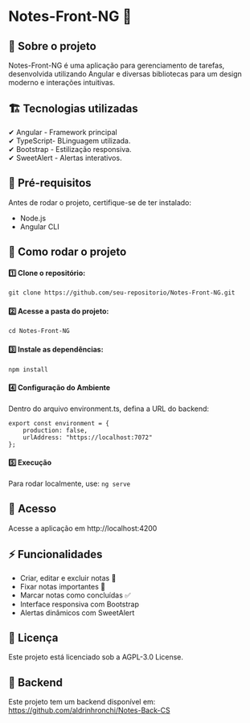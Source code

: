 # Notes-Front-NG 📝

## 📌 Sobre o projeto
Notes-Front-NG é uma aplicação para gerenciamento de tarefas, desenvolvida utilizando Angular e diversas bibliotecas para um design moderno e interações intuitivas.

## 🏗️ Tecnologias utilizadas
✔ Angular - Framework principal <br/>
✔ TypeScript- BLinguagem utilizada.<br/>
✔ Bootstrap - Estilização responsiva.<br/>
✔ SweetAlert - Alertas interativos.<br/>

## 🔧 Pré-requisitos
Antes de rodar o projeto, certifique-se de ter instalado:
- Node.js
- Angular CLI

## 🚀 Como rodar o projeto

#### 1️⃣ Clone o repositório:
```git clone https://github.com/seu-repositorio/Notes-Front-NG.git```

#### 2️⃣ Acesse a pasta do projeto:
```cd Notes-Front-NG```

#### 3️⃣️ Instale as dependências:
```npm install```

#### 4️⃣ Configuração do Ambiente
Dentro do arquivo environment.ts, defina a URL do backend:
```
export const environment = {
    production: false,
    urlAddress: "https://localhost:7072"
};
```


#### 5️⃣ Execução
Para rodar localmente, use: ```ng serve```

## 📡 Acesso
Acesse a aplicação em http://localhost:4200

## ⚡ Funcionalidades
- Criar, editar e excluir notas 📑
- Fixar notas importantes 📌
- Marcar notas como concluídas ✅
- Interface responsiva com Bootstrap
- Alertas dinâmicos com SweetAlert


## 📜 Licença
Este projeto está licenciado sob a AGPL-3.0 License.

## 🔗 Backend
Este projeto tem um backend disponível em: https://github.com/aldrinhronchi/Notes-Back-CS


